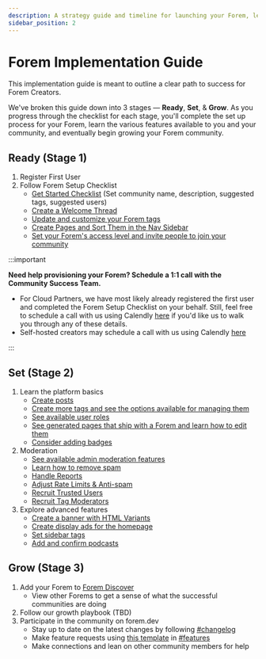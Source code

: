 ```yaml
---
description: A strategy guide and timeline for launching your Forem, learning the platform, and growing your community.
sidebar_position: 2
---
```


# Forem Implementation Guide

This implementation guide is meant to outline a clear path to success for Forem Creators. 

We've broken this guide down into 3 stages — **Ready**, **Set**, & **Grow**. As you progress through the checklist for each stage, you'll complete the set up process for your Forem, learn the various features available to you and your community, and eventually begin growing your Forem community.  

## Ready (Stage 1)

1. Register First User
2. Follow Forem Setup Checklist
    - [Get Started Checklist](https://admin.forem.com/docs/getting-started/forem-setup-checklist#1-set-up-and-configure-your-forem) (Set community name, description, suggested tags, suggested users)
    - [Create a Welcome Thread](https://admin.forem.com/docs/getting-started/forem-setup-checklist#2-create-a-welcome-thread)
    - [Update and customize your Forem tags](https://admin.forem.com/docs/getting-started/forem-setup-checklist#1-set-up-and-configure-your-forem)
    - [Create Pages and Sort Them in the Nav Sidebar](https://admin.forem.com/docs/getting-started/forem-setup-checklist#4-create-pages-and-sort-them-in-the-navigation-sidebar)
    - [Set your Forem's access level and invite people to join your community](https://admin.forem.com/docs/getting-started/forem-setup-checklist#5-set-your-forems-access-level-and-invite-people-to-join-your-community)


:::important

**Need help provisioning your Forem? Schedule a 1:1 call with the Community Success Team.**
- For Cloud Partners, we have most likely already registered the first user and completed the Forem Setup Checklist on your behalf. Still, feel free to schedule a call with us using Calendly [here](https://calendly.com/d/cfs-bkt-kvj/forem-community-success-1-1-meetings-with-partners) if you'd like us to walk you through any of these details.
- Self-hosted creators may schedule a call with us using Calendly [here](https://calendly.com/d/cdz-xw3-tc5/forem-community-success-1-1-meetings-with-creators)

:::

## Set (Stage 2)

1. Learn the platform basics
    - [Create posts](https://admin.forem.com/docs/forem-basics/posts)
    - [Create more tags and see the options available for managing them](https://admin.forem.com/docs/forem-basics/tags)
    - [See available user roles](https://admin.forem.com/docs/forem-basics/user-roles)
    - [See generated pages that ship with a Forem and learn how to edit them](https://admin.forem.com/docs/forem-basics/generated-pages)
    - [Consider adding badges](https://admin.forem.com/docs/forem-basics/badges)
2. Moderation
    - [See available admin moderation features](https://admin.forem.com/docs/managing-your-community/admin-moderation-features)
    - [Learn how to remove spam](https://admin.forem.com/docs/managing-your-community/removing-spam)
    - [Handle Reports](https://admin.forem.com/docs/advanced-customization/reports)
    - [Adjust Rate Limits & Anti-spam](https://admin.forem.com/docs/advanced-customization/rate-limits-and-anti-spam)
    - [Recruit Trusted Users](https://admin.forem.com/docs/managing-your-community/trusted-user-features)
    - [Recruit Tag Moderators](https://admin.forem.com/docs/managing-your-community/tag-moderator-features)
3. Explore advanced features
    - [Create a banner with HTML Variants](https://admin.forem.com/docs/advanced-customization/html-variants)
    - [Create display ads for the homepage](https://admin.forem.com/docs/advanced-customization/display-ads)
    - [Set sidebar tags](https://admin.forem.com/docs/advanced-customization/tag-display-order)
    - [Add and confirm podcasts](https://admin.forem.com/docs/advanced-customization/content-manager/podcasts)

## Grow (Stage 3)

1. Add your Forem to [Forem Discover](https://discover.forem.com/)
    - View other Forems to get a sense of what the successful communities are doing
2. Follow our growth playbook (TBD)
3. Participate in the community on forem.dev
    - Stay up to date on the latest changes by following [#changelog](https://forem.dev/t/changelog)
    - Make feature requests using [this template](https://forem.dev/new/features) in [#features](https://forem.dev/t/features)
    - Make connections and lean on other community members for help
